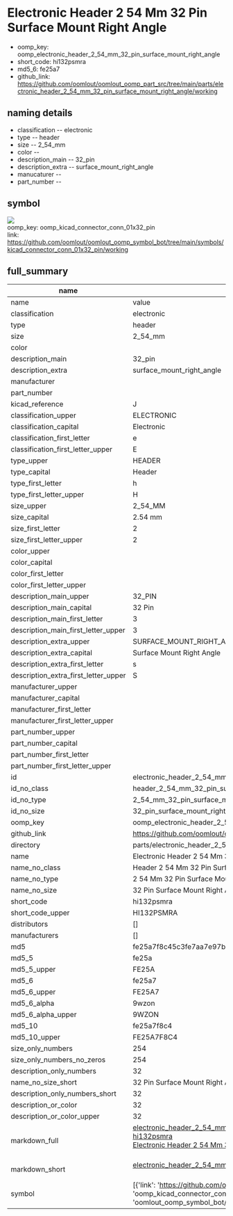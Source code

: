 # Electronic Header 2 54 Mm 32 Pin Surface Mount Right Angle

  
* oomp_key: oomp_electronic_header_2_54_mm_32_pin_surface_mount_right_angle 
* short_code: hi132psmra
* md5_6: fe25a7  
* github_link: https://github.com/oomlout/oomlout_oomp_part_src/tree/main/parts/electronic_header_2_54_mm_32_pin_surface_mount_right_angle/working  
## naming details
* classification -- electronic
* type -- header
* size -- 2_54_mm
* color -- 
* description_main -- 32_pin
* description_extra -- surface_mount_right_angle
* manucaturer -- 
* part_number -- 



## symbol

![](symbol/{index}}/working/working_600.png)  
oomp_key: oomp_kicad_connector_conn_01x32_pin  
link: https://github.com/oomlout/oomlout_oomp_symbol_bot/tree/main/symbols/kicad_connector_conn_01x32_pin/working  


## full_summary
| name | value | 
| --- | --- | 
| name | value | 
| classification | electronic | 
| type | header | 
| size | 2_54_mm | 
| color |  | 
| description_main | 32_pin | 
| description_extra | surface_mount_right_angle | 
| manufacturer |  | 
| part_number |  | 
| kicad_reference | J | 
| classification_upper | ELECTRONIC | 
| classification_capital | Electronic | 
| classification_first_letter | e | 
| classification_first_letter_upper | E | 
| type_upper | HEADER | 
| type_capital | Header | 
| type_first_letter | h | 
| type_first_letter_upper | H | 
| size_upper | 2_54_MM | 
| size_capital | 2.54 mm | 
| size_first_letter | 2 | 
| size_first_letter_upper | 2 | 
| color_upper |  | 
| color_capital |  | 
| color_first_letter |  | 
| color_first_letter_upper |  | 
| description_main_upper | 32_PIN | 
| description_main_capital | 32 Pin | 
| description_main_first_letter | 3 | 
| description_main_first_letter_upper | 3 | 
| description_extra_upper | SURFACE_MOUNT_RIGHT_ANGLE | 
| description_extra_capital | Surface Mount Right Angle | 
| description_extra_first_letter | s | 
| description_extra_first_letter_upper | S | 
| manufacturer_upper |  | 
| manufacturer_capital |  | 
| manufacturer_first_letter |  | 
| manufacturer_first_letter_upper |  | 
| part_number_upper |  | 
| part_number_capital |  | 
| part_number_first_letter |  | 
| part_number_first_letter_upper |  | 
| id | electronic_header_2_54_mm_32_pin_surface_mount_right_angle | 
| id_no_class | header_2_54_mm_32_pin_surface_mount_right_angle | 
| id_no_type | 2_54_mm_32_pin_surface_mount_right_angle | 
| id_no_size | 32_pin_surface_mount_right_angle | 
| oomp_key | oomp_electronic_header_2_54_mm_32_pin_surface_mount_right_angle | 
| github_link | https://github.com/oomlout/oomlout_oomp_part_src/tree/main/parts/electronic_header_2_54_mm_32_pin_surface_mount_right_angle/working | 
| directory | parts/electronic_header_2_54_mm_32_pin_surface_mount_right_angle | 
| name | Electronic Header 2 54 Mm 32 Pin Surface Mount Right Angle | 
| name_no_class | Header 2 54 Mm 32 Pin Surface Mount Right Angle | 
| name_no_type | 2 54 Mm 32 Pin Surface Mount Right Angle | 
| name_no_size | 32 Pin Surface Mount Right Angle | 
| short_code | hi132psmra | 
| short_code_upper | HI132PSMRA | 
| distributors | [] | 
| manufacturers | [] | 
| md5 | fe25a7f8c45c3fe7aa7e97b9c2d3cca9 | 
| md5_5 | fe25a | 
| md5_5_upper | FE25A | 
| md5_6 | fe25a7 | 
| md5_6_upper | FE25A7 | 
| md5_6_alpha | 9wzon | 
| md5_6_alpha_upper | 9WZON | 
| md5_10 | fe25a7f8c4 | 
| md5_10_upper | FE25A7F8C4 | 
| size_only_numbers | 254 | 
| size_only_numbers_no_zeros | 254 | 
| description_only_numbers | 32 | 
| name_no_size_short | 32 Pin Surface Mount Right Angle | 
| description_only_numbers_short | 32 | 
| description_or_color | 32 | 
| description_or_color_upper | 32 | 
| markdown_full | [electronic_header_2_54_mm_32_pin_surface_mount_right_angle](https://github.com/oomlout/oomlout_oomp_part_src/tree/main/parts/electronic_header_2_54_mm_32_pin_surface_mount_right_angle/working)<br>[hi132psmra](https://github.com/oomlout/oomlout_oomp_part_src/tree/main/parts/electronic_header_2_54_mm_32_pin_surface_mount_right_angle/working)<br>[Electronic Header 2 54 Mm 32 Pin Surface Mount Right Angle](https://github.com/oomlout/oomlout_oomp_part_src/tree/main/parts/electronic_header_2_54_mm_32_pin_surface_mount_right_angle/working)<br><br> | 
| markdown_short | [electronic_header_2_54_mm_32_pin_surface_mount_right_angle](https://github.com/oomlout/oomlout_oomp_part_src/tree/main/parts/electronic_header_2_54_mm_32_pin_surface_mount_right_angle/working)<br><br> | 
| symbol | [{'link': 'https://github.com/oomlout/oomlout_oomp_symbol_bot/tree/main/symbols/kicad_connector_conn_01x32_pin', 'oomp_key': 'oomp_kicad_connector_conn_01x32_pin', 'directory': 'oomlout_oomp_symbol_bot/symbols/kicad_connector_conn_01x32_pin//working/working.kicad_sym', 'index': 0}] | 
